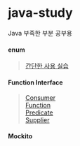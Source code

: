 # java-study
Java 부족한 부분 공부용 

#### enum 
> [간단한 사용 실습](https://github.com/zhyunk/java-study/tree/main/java/src/main/java/enumStudy)

#### Function Interface  
> [Consumer ](https://github.com/zhyunk/java-study/blob/main/java/src/main/java/functionalInterfaceStudy/Consumerr.java)  
> [Function ](https://github.com/zhyunk/java-study/blob/main/java/src/main/java/functionalInterfaceStudy/Functionn.java)  
> [Predicate](https://github.com/zhyunk/java-study/blob/main/java/src/main/java/functionalInterfaceStudy/Predicatee.java)  
> [Supplier ](https://github.com/zhyunk/java-study/blob/main/java/src/main/java/functionalInterfaceStudy/Supplierr.java)   

#### Mockito

